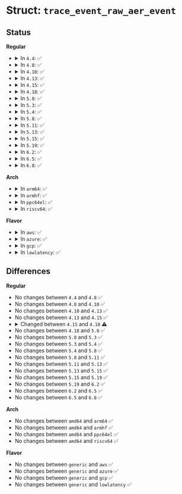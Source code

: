 # Struct: <code>trace_event_raw_aer_event</code>

## Status
<b>Regular</b>
<ul>
<li>
<details>
<summary>In <code>4.4</code>: ✅</summary>

```c
struct trace_event_raw_aer_event {
    struct trace_entry ent;
    u32 __data_loc_dev_name;
    u32 status;
    u8 severity;
    char __data[0];
};
```
</details>
</li>
<li>
<details>
<summary>In <code>4.8</code>: ✅</summary>

```c
struct trace_event_raw_aer_event {
    struct trace_entry ent;
    u32 __data_loc_dev_name;
    u32 status;
    u8 severity;
    char __data[0];
};
```
</details>
</li>
<li>
<details>
<summary>In <code>4.10</code>: ✅</summary>

```c
struct trace_event_raw_aer_event {
    struct trace_entry ent;
    u32 __data_loc_dev_name;
    u32 status;
    u8 severity;
    char __data[0];
};
```
</details>
</li>
<li>
<details>
<summary>In <code>4.13</code>: ✅</summary>

```c
struct trace_event_raw_aer_event {
    struct trace_entry ent;
    u32 __data_loc_dev_name;
    u32 status;
    u8 severity;
    char __data[0];
};
```
</details>
</li>
<li>
<details>
<summary>In <code>4.15</code>: ✅</summary>

```c
struct trace_event_raw_aer_event {
    struct trace_entry ent;
    u32 __data_loc_dev_name;
    u32 status;
    u8 severity;
    char __data[0];
};
```
</details>
</li>
<li>
<details>
<summary>In <code>4.18</code>: ✅</summary>

```c
struct trace_event_raw_aer_event {
    struct trace_entry ent;
    u32 __data_loc_dev_name;
    u32 status;
    u8 severity;
    u8 tlp_header_valid;
    u32 tlp_header[4];
    char __data[0];
};
```
</details>
</li>
<li>
<details>
<summary>In <code>5.0</code>: ✅</summary>

```c
struct trace_event_raw_aer_event {
    struct trace_entry ent;
    u32 __data_loc_dev_name;
    u32 status;
    u8 severity;
    u8 tlp_header_valid;
    u32 tlp_header[4];
    char __data[0];
};
```
</details>
</li>
<li>
<details>
<summary>In <code>5.3</code>: ✅</summary>

```c
struct trace_event_raw_aer_event {
    struct trace_entry ent;
    u32 __data_loc_dev_name;
    u32 status;
    u8 severity;
    u8 tlp_header_valid;
    u32 tlp_header[4];
    char __data[0];
};
```
</details>
</li>
<li>
<details>
<summary>In <code>5.4</code>: ✅</summary>

```c
struct trace_event_raw_aer_event {
    struct trace_entry ent;
    u32 __data_loc_dev_name;
    u32 status;
    u8 severity;
    u8 tlp_header_valid;
    u32 tlp_header[4];
    char __data[0];
};
```
</details>
</li>
<li>
<details>
<summary>In <code>5.8</code>: ✅</summary>

```c
struct trace_event_raw_aer_event {
    struct trace_entry ent;
    u32 __data_loc_dev_name;
    u32 status;
    u8 severity;
    u8 tlp_header_valid;
    u32 tlp_header[4];
    char __data[0];
};
```
</details>
</li>
<li>
<details>
<summary>In <code>5.11</code>: ✅</summary>

```c
struct trace_event_raw_aer_event {
    struct trace_entry ent;
    u32 __data_loc_dev_name;
    u32 status;
    u8 severity;
    u8 tlp_header_valid;
    u32 tlp_header[4];
    char __data[0];
};
```
</details>
</li>
<li>
<details>
<summary>In <code>5.13</code>: ✅</summary>

```c
struct trace_event_raw_aer_event {
    struct trace_entry ent;
    u32 __data_loc_dev_name;
    u32 status;
    u8 severity;
    u8 tlp_header_valid;
    u32 tlp_header[4];
    char __data[0];
};
```
</details>
</li>
<li>
<details>
<summary>In <code>5.15</code>: ✅</summary>

```c
struct trace_event_raw_aer_event {
    struct trace_entry ent;
    u32 __data_loc_dev_name;
    u32 status;
    u8 severity;
    u8 tlp_header_valid;
    u32 tlp_header[4];
    char __data[0];
};
```
</details>
</li>
<li>
<details>
<summary>In <code>5.19</code>: ✅</summary>

```c
struct trace_event_raw_aer_event {
    struct trace_entry ent;
    u32 __data_loc_dev_name;
    u32 status;
    u8 severity;
    u8 tlp_header_valid;
    u32 tlp_header[4];
    char __data[0];
};
```
</details>
</li>
<li>
<details>
<summary>In <code>6.2</code>: ✅</summary>

```c
struct trace_event_raw_aer_event {
    struct trace_entry ent;
    u32 __data_loc_dev_name;
    u32 status;
    u8 severity;
    u8 tlp_header_valid;
    u32 tlp_header[4];
    char __data[0];
};
```
</details>
</li>
<li>
<details>
<summary>In <code>6.5</code>: ✅</summary>

```c
struct trace_event_raw_aer_event {
    struct trace_entry ent;
    u32 __data_loc_dev_name;
    u32 status;
    u8 severity;
    u8 tlp_header_valid;
    u32 tlp_header[4];
    char __data[0];
};
```
</details>
</li>
<li>
<details>
<summary>In <code>6.8</code>: ✅</summary>

```c
struct trace_event_raw_aer_event {
    struct trace_entry ent;
    u32 __data_loc_dev_name;
    u32 status;
    u8 severity;
    u8 tlp_header_valid;
    u32 tlp_header[4];
    char __data[0];
};
```
</details>
</li>
</ul>
<b>Arch</b>
<ul>
<li>
<details>
<summary>In <code>arm64</code>: ✅</summary>

```c
struct trace_event_raw_aer_event {
    struct trace_entry ent;
    u32 __data_loc_dev_name;
    u32 status;
    u8 severity;
    u8 tlp_header_valid;
    u32 tlp_header[4];
    char __data[0];
};
```
</details>
</li>
<li>
<details>
<summary>In <code>armhf</code>: ✅</summary>

```c
struct trace_event_raw_aer_event {
    struct trace_entry ent;
    u32 __data_loc_dev_name;
    u32 status;
    u8 severity;
    u8 tlp_header_valid;
    u32 tlp_header[4];
    char __data[0];
};
```
</details>
</li>
<li>
<details>
<summary>In <code>ppc64el</code>: ✅</summary>

```c
struct trace_event_raw_aer_event {
    struct trace_entry ent;
    u32 __data_loc_dev_name;
    u32 status;
    u8 severity;
    u8 tlp_header_valid;
    u32 tlp_header[4];
    char __data[0];
};
```
</details>
</li>
<li>
<details>
<summary>In <code>riscv64</code>: ✅</summary>

```c
struct trace_event_raw_aer_event {
    struct trace_entry ent;
    u32 __data_loc_dev_name;
    u32 status;
    u8 severity;
    u8 tlp_header_valid;
    u32 tlp_header[4];
    char __data[0];
};
```
</details>
</li>
</ul>
<b>Flavor</b>
<ul>
<li>
<details>
<summary>In <code>aws</code>: ✅</summary>

```c
struct trace_event_raw_aer_event {
    struct trace_entry ent;
    u32 __data_loc_dev_name;
    u32 status;
    u8 severity;
    u8 tlp_header_valid;
    u32 tlp_header[4];
    char __data[0];
};
```
</details>
</li>
<li>
<details>
<summary>In <code>azure</code>: ✅</summary>

```c
struct trace_event_raw_aer_event {
    struct trace_entry ent;
    u32 __data_loc_dev_name;
    u32 status;
    u8 severity;
    u8 tlp_header_valid;
    u32 tlp_header[4];
    char __data[0];
};
```
</details>
</li>
<li>
<details>
<summary>In <code>gcp</code>: ✅</summary>

```c
struct trace_event_raw_aer_event {
    struct trace_entry ent;
    u32 __data_loc_dev_name;
    u32 status;
    u8 severity;
    u8 tlp_header_valid;
    u32 tlp_header[4];
    char __data[0];
};
```
</details>
</li>
<li>
<details>
<summary>In <code>lowlatency</code>: ✅</summary>

```c
struct trace_event_raw_aer_event {
    struct trace_entry ent;
    u32 __data_loc_dev_name;
    u32 status;
    u8 severity;
    u8 tlp_header_valid;
    u32 tlp_header[4];
    char __data[0];
};
```
</details>
</li>
</ul>

## Differences
<b>Regular</b>
<ul>
<li>
No changes between <code>4.4</code> and <code>4.8</code> ✅
</li>
<li>
No changes between <code>4.8</code> and <code>4.10</code> ✅
</li>
<li>
No changes between <code>4.10</code> and <code>4.13</code> ✅
</li>
<li>
No changes between <code>4.13</code> and <code>4.15</code> ✅
</li>
<li>
<details>
<summary>Changed between <code>4.15</code> and <code>4.18</code> ⚠️</summary>
<ul>
<li>
<b>Field added. </b>
<code>u8 tlp_header_valid</code>
</li>
<li>
<b>Field added. </b>
<code>u32 tlp_header[4]</code>
</li>
</ul>
</details>
</li>
<li>
No changes between <code>4.18</code> and <code>5.0</code> ✅
</li>
<li>
No changes between <code>5.0</code> and <code>5.3</code> ✅
</li>
<li>
No changes between <code>5.3</code> and <code>5.4</code> ✅
</li>
<li>
No changes between <code>5.4</code> and <code>5.8</code> ✅
</li>
<li>
No changes between <code>5.8</code> and <code>5.11</code> ✅
</li>
<li>
No changes between <code>5.11</code> and <code>5.13</code> ✅
</li>
<li>
No changes between <code>5.13</code> and <code>5.15</code> ✅
</li>
<li>
No changes between <code>5.15</code> and <code>5.19</code> ✅
</li>
<li>
No changes between <code>5.19</code> and <code>6.2</code> ✅
</li>
<li>
No changes between <code>6.2</code> and <code>6.5</code> ✅
</li>
<li>
No changes between <code>6.5</code> and <code>6.8</code> ✅
</li>
</ul>
<b>Arch</b>
<ul>
<li>
No changes between <code>amd64</code> and <code>arm64</code> ✅
</li>
<li>
No changes between <code>amd64</code> and <code>armhf</code> ✅
</li>
<li>
No changes between <code>amd64</code> and <code>ppc64el</code> ✅
</li>
<li>
No changes between <code>amd64</code> and <code>riscv64</code> ✅
</li>
</ul>
<b>Flavor</b>
<ul>
<li>
No changes between <code>generic</code> and <code>aws</code> ✅
</li>
<li>
No changes between <code>generic</code> and <code>azure</code> ✅
</li>
<li>
No changes between <code>generic</code> and <code>gcp</code> ✅
</li>
<li>
No changes between <code>generic</code> and <code>lowlatency</code> ✅
</li>
</ul>
